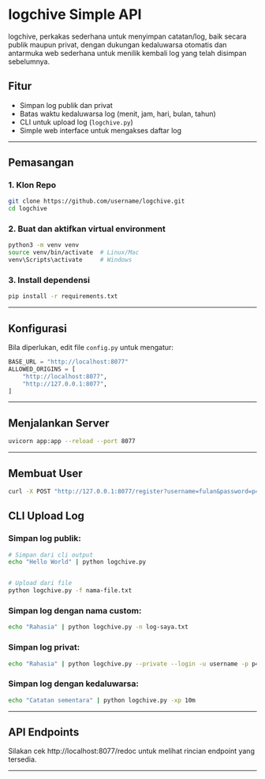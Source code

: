 # logchive Simple API

logchive, perkakas sederhana untuk menyimpan catatan/log, baik secara publik maupun privat, dengan dukungan kedaluwarsa otomatis dan antarmuka web sederhana untuk menilik kembali log yang telah disimpan sebelumnya.

## Fitur
- Simpan log publik dan privat
- Batas waktu kedaluwarsa log (menit, jam, hari, bulan, tahun)
- CLI untuk upload log (`logchive.py`)
- Simple web interface untuk mengakses daftar log

---

## Pemasangan

### 1. Klon Repo
```bash
git clone https://github.com/username/logchive.git
cd logchive
```

### 2. Buat dan aktifkan virtual environment
```bash
python3 -m venv venv
source venv/bin/activate  # Linux/Mac
venv\Scripts\activate     # Windows
```

### 3. Install dependensi
```bash
pip install -r requirements.txt
```

---

## Konfigurasi

Bila diperlukan, edit file `config.py` untuk mengatur:
```python
BASE_URL = "http://localhost:8077"
ALLOWED_ORIGINS = [
    "http://localhost:8077",
    "http://127.0.0.1:8077",
]
```
---

## Menjalankan Server

```bash
uvicorn app:app --reload --port 8077
```

---

## Membuat User

```bash
curl -X POST "http://127.0.0.1:8077/register?username=fulan&password=p4ssword"

```

## CLI Upload Log

### Simpan log publik:
```bash
# Simpan dari cli output
echo "Hello World" | python logchive.py


# Upload dari file
python logchive.py -f nama-file.txt
```

### Simpan log dengan nama custom:
```bash
echo "Rahasia" | python logchive.py -n log-saya.txt
```

### Simpan log privat:
```bash
echo "Rahasia" | python logchive.py --private --login -u username -p p4ssw0rd
```

### Simpan log dengan kedaluwarsa:
```bash
echo "Catatan sementara" | python logchive.py -xp 10m
```

---

## API Endpoints

Silakan cek http://localhost:8077/redoc untuk melihat rincian endpoint yang tersedia.

---
